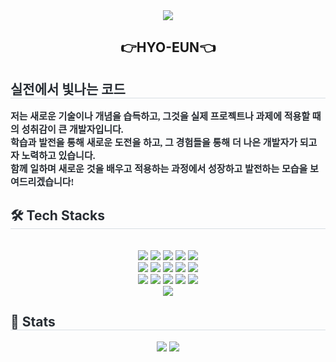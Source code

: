 <div align="center">
<img src="https://capsule-render.vercel.app/api?type=Venom&color=0:fffff0,100:fff5f5&height=180&text=Pick%me!&animation=fadeIn&fontColor=000000&fontSize=70&section=header"/>

<h2 align="center">👉HYO-EUN👈</h2>

<div align= "center">
    </div>
    <div style="text-align: left;"> 
    <h2 style="border-bottom: 1px solid #d8dee4; color: #282d33;"> 실전에서 빛나는 코드 </h2>  
    <div style="font-family: 'fantasy'; font-weight: 700; font-size: 15px; text-align: left; color: #282d33;">
        저는 새로운 기술이나 개념을 습득하고, 그것을 실제 프로젝트나 과제에 적용할 때의 성취감이 큰 개발자입니다.<br/>
        학습과 발전을 통해 새로운 도전을 하고, 그 경험들을 통해 더 나은 개발자가 되고자 노력하고 있습니다. <br/>
        함께 일하며 새로운 것을 배우고 적용하는 과정에서 성장하고 발전하는 모습을 보여드리겠습니다! </div> 
    </div>
    <div style="text-align: left;">
    <h2 style="border-bottom: 1px solid #d8dee4; color: #282d33;"> 🛠️ Tech Stacks </h2> <br> 
    <div  align= "center"> <img src="https://img.shields.io/badge/Amazon AWS-232F3E?style=plastic&logo=Amazon AWS&logoColor=white">
          <img src="https://img.shields.io/badge/Bootstrap-7952B3?style=plastic&logo=Bootstrap&logoColor=white">
          <img src="https://img.shields.io/badge/CSS3-1572B6?style=plastic&logo=CSS3&logoColor=white">
          <img src="https://img.shields.io/badge/React-61DAFB?style=plastic&logo=React&logoColor=white">
          <img src="https://img.shields.io/badge/Python-3776AB?style=plastic&logo=Python&logoColor=white">
          <br/><img src="https://img.shields.io/badge/Redux-764ABC?style=plastic&logo=Redux&logoColor=white">
          <img src="https://img.shields.io/badge/HTML5-E34F26?style=plastic&logo=HTML5&logoColor=white">
          <img src="https://img.shields.io/badge/Slack-4A154B?style=plastic&logo=Slack&logoColor=white">
          <img src="https://img.shields.io/badge/Discord-5865F2?style=plastic&logo=Discord&logoColor=white">
          <img src="https://img.shields.io/badge/Figma-F24E1E?style=plastic&logo=Figma&logoColor=white">
          <br/><img src="https://img.shields.io/badge/Github-181717?style=plastic&logo=Github&logoColor=white">
          <img src="https://img.shields.io/badge/jQuery-0769AD?style=plastic&logo=jQuery&logoColor=white">
          <img src="https://img.shields.io/badge/Java-007396?style=plastic&logo=Java&logoColor=white">
          <img src="https://img.shields.io/badge/Javascript-F7DF1E?style=plastic&logo=Javascript&logoColor=white">
          <img src="https://img.shields.io/badge/Spring Boot-6DB33F?style=plastic&logo=Spring Boot&logoColor=white">
          <br/><img src="https://img.shields.io/badge/Spring-6DB33F?style=plastic&logo=Spring&logoColor=white">
          </div>
    </div>
    <div style="text-align: left;"> 
    <h2 style="border-bottom: 1px solid #d8dee4; color: #282d33;"> 🏅 Stats </h2> 
        <div align= "center"> 
        <img src="https://github-readme-stats.vercel.app/api?username=rlagydms2&hide=stars,issues&theme=flag-india&count_private=true&show_icons=true&hide_rank=true&title_color=ff9500&text_color=ff9500"/> 
        <img src="https://github-readme-stats.vercel.app/api/top-langs/?username=rlagydms2&layout=compact"
           /> </div> 
    </div>
    
